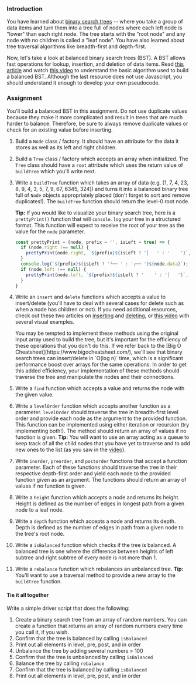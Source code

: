 ### Introduction

You have learned about [binary search trees](http://en.wikipedia.org/wiki/Binary_search_tree) -- where you take a group of data items and turn them into a tree full of nodes where each left node is "lower" than each right node.  The tree starts with the "root node" and any node with no children is called a "leaf node". You have also learned about tree traversal algorithms like breadth-first and depth-first.

Now, let's take a look at balanced binary search trees (BST). A BST allows fast operations for lookup, insertion, and deletion of data items. Read [this article](https://www.geeksforgeeks.org/sorted-array-to-balanced-bst/) and watch [this video](https://youtu.be/VCTP81Ij-EM) to understand the basic algorithm used to build a balanced BST. Although the last resource does not use Javascript, you should understand it enough to develop your own pseudocode.

### Assignment
You'll build a balanced BST in this assignment. Do not use duplicate values because they make it more complicated and result in trees that are much harder to balance. Therefore, be sure to always remove duplicate values or check for an existing value before inserting.

<div class="lesson-content__panel" markdown="1">

1.  Build a `Node` class / factory.  It should have an attribute for the data it stores as well as its left and right children.

1.  Build a `Tree` class / factory which accepts an array when initialized. The `Tree` class should have a `root` attribute which uses the return value of `buildTree` which you'll write next.

1.  Write a `buildTree` function which takes an array of data (e.g. [1, 7, 4, 23, 8, 9, 4, 3, 5, 7, 9, 67, 6345, 324]) and turns it into a balanced binary tree full of `Node` objects appropriately placed (don't forget to sort and remove duplicates!). The `buildTree` function should return the level-0 root node.

    **Tip:** If you would like to visualize your binary search tree, here is a `prettyPrint()` function that will `console.log` your tree in a structured format. This function will expect to receive the root of your tree as the value for the `node` parameter.

    ~~~javascript
    const prettyPrint = (node, prefix = '', isLeft = true) => {
      if (node.right !== null) {
        prettyPrint(node.right, `${prefix}${isLeft ? '│   ' : '    '}`, false);
      }
      console.log(`${prefix}${isLeft ? '└── ' : '┌── '}${node.data}`);
      if (node.left !== null) {
        prettyPrint(node.left, `${prefix}${isLeft ? '    ' : '│   '}`, true);
      }
    }
    ~~~

1.  Write an `insert` and `delete` functions which accepts a value to insert/delete (you'll have to deal with several cases for delete such as when a node has children or not). If you need additional resources, check out these two articles on [inserting](https://www.geeksforgeeks.org/binary-search-tree-set-1-search-and-insertion/?ref=lbp) and [deleting](https://www.geeksforgeeks.org/binary-search-tree-set-2-delete/?ref=lbp), or [this video](https://youtu.be/wcIRPqTR3Kc) with several visual examples.


    <div class="lesson-note" markdown="1">
      You may be tempted to implement these methods using the original input array used to build the tree, but it's important for the efficiency of these operations that you don't do this. If we refer back to the [Big O Cheatsheet](https://www.bigocheatsheet.com/), we'll see that binary search trees can insert/delete in `O(log n)` time, which is a significant performance boost over arrays for the same operations. In order to get this added efficiency, your implementation of these methods should traverse the tree and manipulate the nodes and their connections.
    </div>

1.  Write a `find` function which accepts a value and returns the node with the given value.

1.  Write a `levelOrder` function which accepts another function as a parameter. `levelOrder` should traverse the tree in breadth-first level order and provide each node as the argument to the provided function. This function can be implemented using either iteration or recursion (try implementing both!). The method should return an array of values if no function is given. **Tip:** You will want to use an array acting as a queue to keep track of all the child nodes that you have yet to traverse and to add new ones to the list (as you saw in the [video](https://www.youtube.com/watch?v=86g8jAQug04)).

1.  Write `inorder`, `preorder`, and `postorder` functions that accept a function parameter. Each of these functions should traverse the tree in their respective depth-first order and yield each node to the provided function given as an argument. The functions should return an array of values if no function is given.

1.  Write a `height` function which accepts a node and returns its height. Height is defined as the number of edges in longest path from a given node to a leaf node.

1.  Write a `depth` function which accepts a node and returns its depth. Depth is defined as the number of edges in path from a given node to the tree's root node.

1.  Write a `isBalanced` function which checks if the tree is balanced. A balanced tree is one where the difference between heights of left subtree and right subtree of every node is not more than 1.

1.  Write a `rebalance` function which rebalances an unbalanced tree. **Tip:** You'll want to use a traversal method to provide a new array to the `buildTree` function.

#### Tie it all together
Write a simple driver script that does the following:

1. Create a binary search tree from an array of random numbers. You can create a function that returns an array of random numbers every time you call it, if you wish.
1. Confirm that the tree is balanced by calling `isBalanced`
1. Print out all elements in level, pre, post, and in order
1. Unbalance the tree by adding several numbers > 100
1. Confirm that the tree is unbalanced by calling `isBalanced`
1. Balance the tree by calling `rebalance`
1. Confirm that the tree is balanced by calling `isBalanced`
1. Print out all elements in level, pre, post, and in order

</div>
